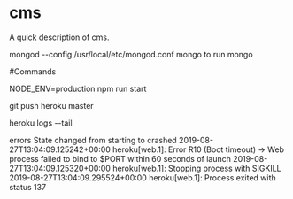 # cms

A quick description of cms.

mongod --config /usr/local/etc/mongod.conf
mongo
to run mongo




#Commands

NODE_ENV=production npm run start

git push heroku master

heroku logs --tail


errors
State changed from starting to crashed
2019-08-27T13:04:09.125242+00:00 heroku[web.1]: Error R10 (Boot timeout) -> Web process failed to bind to $PORT within 60 seconds of launch
2019-08-27T13:04:09.125320+00:00 heroku[web.1]: Stopping process with SIGKILL
2019-08-27T13:04:09.295524+00:00 heroku[web.1]: Process exited with status 137
